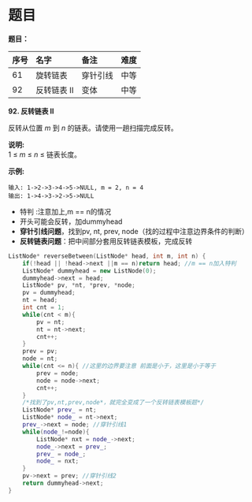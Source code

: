 # 题目

**题目：**

| 序号 | 名字 | 备注 | 难度 |
| :--- | :--- | :--- | :--- |
| 61 | 旋转链表 | 穿针引线 | 中等 |
| 92 | 反转链表 II | 变体 | 中等 |

**92. 反转链表 II**

反转从位置 _m_ 到 _n_ 的链表。请使用一趟扫描完成反转。

**说明:**  
1 ≤ _m_ ≤ _n_ ≤ 链表长度。

**示例:**

```text
输入: 1->2->3->4->5->NULL, m = 2, n = 4
输出: 1->4->3->2->5->NULL
```

* 特判 :注意加上,m == n的情况
* 开头可能会反转，加dummyhead
* **穿针引线问题**，找到pv, nt, prev, node（找的过程中注意边界条件的判断）
* **反转链表问题**：把中间部分套用反转链表模板，完成反转

```cpp
ListNode* reverseBetween(ListNode* head, int m, int n) {
    if(!head || !head->next ||m == n)return head; //m == n加入特判
    ListNode* dummyhead = new ListNode(0);
    dummyhead->next = head;
    ListNode* pv, *nt, *prev, *node;
    pv = dummyhead;
    nt = head;
    int cnt = 1;
    while(cnt < m){
        pv = nt;
        nt = nt->next;
        cnt++;
    }
    prev = pv;
    node = nt;
    while(cnt <= n){ //这里的边界要注意 前面是小于，这里是小于等于
        prev = node;
        node = node->next;
        cnt++;
    }
    /*找到了pv,nt,prev,node*，就完全变成了一个反转链表模板题*/
    ListNode* prev_ = nt;
    ListNode* node_ = nt->next;
    prev_->next = node; //穿针引线1
    while(node_!=node){
        ListNode* nxt = node_->next;
        node_->next = prev_;
        prev_ = node_;
        node_ = nxt;
    }
    pv->next = prev; //穿针引线2
    return dummyhead->next;
}
```

